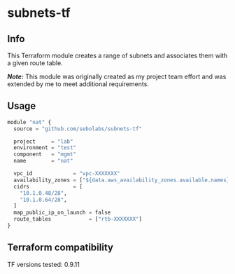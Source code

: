 # subnets-tf

**Info**
------
This Terraform module creates a range of subnets and associates them with a given route table.

**_Note:_** This module was originally created as my project team effort and was extended by me to meet additional requirements.

**Usage**
------
```python
module "nat" {
  source = "github.com/sebolabs/subnets-tf"

  project     = "lab"
  environment = "test"
  component   = "mgmt"
  name        = "nat"

  vpc_id             = "vpc-XXXXXXX"
  availability_zones = ["${data.aws_availability_zones.available.names}"]
  cidrs              = [
    "10.1.0.48/28",
    "10.1.0.64/28",
  ]
  map_public_ip_on_launch = false
  route_tables            = ["rtb-XXXXXXX"]
}
```

**Terraform compatibility**
------
TF versions tested: 0.9.11
